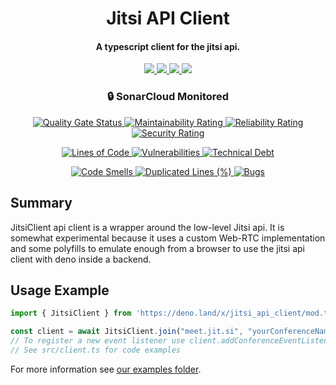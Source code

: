 [comment]: <> "LTeX: language=en-US"
<!-- markdownlint-disable MD033 -->

<h1 align="center">
  Jitsi API Client
  <br />
</h1>

<h4 align="center">A typescript client for the jitsi api.</h4>

<p align="center">
  <a href="https://github.com/Music-Bot-for-Jitsi/jitsi-api-client/blob/main/LICENSE">
    <img src="https://img.shields.io/github/license/Music-Bot-for-Jitsi/jitsi-api-client" />
  </a>
  <a href="https://github.com/Music-Bot-for-Jitsi/jitsi-api-client/stargazers">
      <img src="https://img.shields.io/github/stars/Music-Bot-for-Jitsi/jitsi-api-client" />
  </a>
  <a href="https://github.com/Music-Bot-for-Jitsi/jitsi-api-client/issues">
    <img src="https://img.shields.io/github/issues/Music-Bot-for-Jitsi/jitsi-api-client" />
  </a>
  <a href="https://meet.jit.si/">
    <img src="https://img.shields.io/badge/Built%20for-Jitsi%20Meet-5e87d4" />
  </a>
</p>

<h3 align="center">🔒 SonarCloud Monitored</h3>
<p align="center">
  <a href="https://sonarcloud.io/summary/new_code?id=Music-Bot-for-Jitsi_jitsi-api-client">
    <img src="https://sonarcloud.io/api/project_badges/measure?project=Music-Bot-for-Jitsi_jitsi-api-client&metric=alert_status" alt="Quality Gate Status" />
  </a>
  <a href="https://sonarcloud.io/summary/new_code?id=Music-Bot-for-Jitsi_jitsi-api-client">
    <img src="https://sonarcloud.io/api/project_badges/measure?project=Music-Bot-for-Jitsi_jitsi-api-client&metric=sqale_rating" alt="Maintainability Rating" />
  </a>
  <a href="https://sonarcloud.io/summary/new_code?id=Music-Bot-for-Jitsi_jitsi-api-client">
    <img src="https://sonarcloud.io/api/project_badges/measure?project=Music-Bot-for-Jitsi_jitsi-api-client&metric=reliability_rating" alt="Reliability Rating" />
  </a>
  <a href="https://sonarcloud.io/summary/new_code?id=Music-Bot-for-Jitsi_jitsi-api-client">
    <img src="https://sonarcloud.io/api/project_badges/measure?project=Music-Bot-for-Jitsi_jitsi-api-client&metric=security_rating" alt="Security Rating" />
  </a>
</p>
<p align="center">
  <a href="https://sonarcloud.io/summary/new_code?id=Music-Bot-for-Jitsi_jitsi-api-client">
    <img src="https://sonarcloud.io/api/project_badges/measure?project=Music-Bot-for-Jitsi_jitsi-api-client&metric=ncloc" alt="Lines of Code" />
  </a>
  <a href="https://sonarcloud.io/summary/new_code?id=Music-Bot-for-Jitsi_jitsi-api-client">
    <img src="https://sonarcloud.io/api/project_badges/measure?project=Music-Bot-for-Jitsi_jitsi-api-client&metric=vulnerabilities" alt="Vulnerabilities" />
  </a>
  <a href="https://sonarcloud.io/summary/new_code?id=Music-Bot-for-Jitsi_jitsi-api-client">
    <img src="https://sonarcloud.io/api/project_badges/measure?project=Music-Bot-for-Jitsi_jitsi-api-client&metric=sqale_index" alt="Technical Debt" />
  </a>
</p>
<p align="center">
  <a href="https://sonarcloud.io/summary/new_code?id=Music-Bot-for-Jitsi_jitsi-api-client">
    <img src="https://sonarcloud.io/api/project_badges/measure?project=Music-Bot-for-Jitsi_jitsi-api-client&metric=code_smells" alt="Code Smells" />
  </a>
  <a href="https://sonarcloud.io/summary/new_code?id=Music-Bot-for-Jitsi_jitsi-api-client">
    <img src="https://sonarcloud.io/api/project_badges/measure?project=Music-Bot-for-Jitsi_jitsi-api-client&metric=duplicated_lines_density" alt="Duplicated Lines (%)" />
  </a>
  <a href="https://sonarcloud.io/summary/new_code?id=Music-Bot-for-Jitsi_jitsi-api-client">
    <img src="https://sonarcloud.io/api/project_badges/measure?project=Music-Bot-for-Jitsi_jitsi-api-client&metric=bugs" alt="Bugs" />
  </a>
</p>

## Summary

JitsiClient api client is a wrapper around the low-level Jitsi api. It is somewhat experimental because it uses a custom Web-RTC implementation and some polyfills to emulate enough from a browser to use the jitsi api client with deno inside a backend.

## Usage Example

```ts
import { JitsiClient } from 'https://deno.land/x/jitsi_api_client/mod.ts';

const client = await JitsiClient.join("meet.jit.si", "yourConferenceName");
// To register a new event listener use client.addConferenceEventListener
// See src/client.ts for code examples
```

For more information see [our examples folder](https://github.com/Music-Bot-for-Jitsi/jitsi-api-client/examples).
